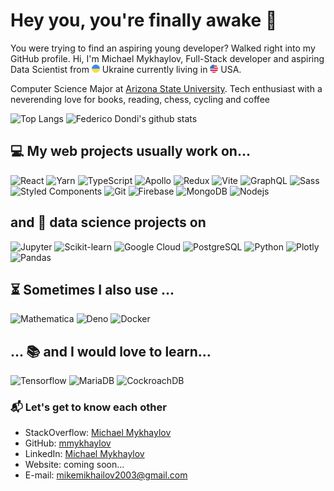 # Hey you, you're finally awake 🖖

You were trying to find an aspiring young developer? Walked right into my GitHub profile. Hi, I'm Michael Mykhaylov, Full-Stack developer and aspiring Data Scientist from <img src="./src/ukraine.png" width="13"/> Ukraine currently living in <img src="./src/united-states.png" width="13"/> USA.

Computer Science Major at [Arizona State University](https://www.asu.edu). Tech enthusiast with a neverending love for books, reading, chess, cycling and coffee

![Top Langs](https://github-readme-stats.vercel.app/api/top-langs/?username=mikemykhaylov&hide=jupyter%20notebook&hide_border=true&langs_count=6&layout=compact)
![Federico Dondi's github stats](https://github-readme-stats.vercel.app/api?username=mikemykhaylov&show_icons=true&hide_border=true)

## 💻 My web projects usually work on...

<p>
<img alt="React" src="https://img.shields.io/badge/-React-45b8d8?logo=react&logoColor=white" />
<img alt="Yarn" src="https://img.shields.io/badge/-Yarn-2C8EBB?logo=yarn&logoColor=white" />
<img alt="TypeScript" src="https://img.shields.io/badge/-TypeScript-3178C6?logo=typescript&logoColor=white" /> 
<img alt="Apollo" src="https://img.shields.io/badge/-Apollo_GraphQL-311C87?logo=apollo-graphql&logoColor=white" />
<img alt="Redux" src="https://img.shields.io/badge/-Redux-764ABC?logo=redux&logoColor=white" />
<img alt="Vite" src="https://img.shields.io/badge/-Vite-646CFF?logo=vite&logoColor=white" /> 
<img alt="GraphQL" src="https://img.shields.io/badge/-GraphQL-E10098?logo=graphql&logoColor=white" />
<img alt="Sass" src="https://img.shields.io/badge/-Sass-CC6699?logo=sass&logoColor=white" />
<img alt="Styled Components" src="https://img.shields.io/badge/-Styled_Components-db7092?logo=styled-components&logoColor=white" />
<img alt="Git" src="https://img.shields.io/badge/-Git-F05032?logo=git&logoColor=white" />
<img alt="Firebase" src="https://img.shields.io/badge/-Firebase-FFA000?logo=firebase&logoColor=white" />
<img alt="MongoDB" src="https://img.shields.io/badge/-MongoDB-13aa52?logo=mongodb&logoColor=white" />
<img alt="Nodejs" src="https://img.shields.io/badge/-Node.js-43853d?logo=Node.js&logoColor=white" />
</p>

## and 🧪 data science projects on

<p>
<img alt="Jupyter" src="https://img.shields.io/badge/-Jupyter-F37626?logo=jupyter&logoColor=white" />
<img alt="Scikit-learn" src="https://img.shields.io/badge/-Scikit_Learn-F7931E?logo=scikit-learn&logoColor=white" />
<img alt="Google Cloud" src="https://img.shields.io/badge/-Google_Cloud-4285F4?logo=google-cloud&logoColor=white" />
<img alt="PostgreSQL" src="https://img.shields.io/badge/-PostgreSQL-4169E1?logo=postgresql&logoColor=white" />
<img alt="Python" src="https://img.shields.io/badge/-Python-3776AB?logo=python&logoColor=white" />
<img alt="Plotly" src="https://img.shields.io/badge/-Plotly-3F4F75?logo=plotly&logoColor=white" />
<img alt="Pandas" src="https://img.shields.io/badge/-Pandas-150458?logo=pandas&logoColor=white" />
</p>

## ⏳ Sometimes I also use ...

<p>
<img alt="Mathematica" src="https://img.shields.io/badge/-Mathematica-DD1100?logo=wolframmathematica&logoColor=white" />
<img alt="Deno" src="https://img.shields.io/badge/-Deno-000?logo=deno&logoColor=white" />
<img alt="Docker" src="https://img.shields.io/badge/-Docker-2496ED?logo=docker&logoColor=white" />
</p>

## ... 📚 and I would love to learn...

<p>
<img alt="Tensorflow" src="https://img.shields.io/badge/-Tensorflow-FF6F00?logo=tensorflow&logoColor=white" />
<img alt="MariaDB" src="https://img.shields.io/badge/-MariaDB-003545?logo=mariadb&logoColor=white" />
<img alt="CockroachDB" src="https://img.shields.io/badge/-CockroachDB-6933FF?logo=cockroachlabs&logoColor=white" /></p>

### 📬 Let's get to know each other

- StackOverflow: [Michael Mykhaylov](https://stackoverflow.com/users/12770693/michael-mykhaylov)
- GitHub: [mmykhaylov](https://github.com/mmykhaylov)
- LinkedIn: [Michael Mykhaylov](https://www.linkedin.com/in/mmykhaylov/)
- Website: coming soon...
- E-mail: [mikemikhailov2003@gmail.com](mailto:mikemikhailov2003@gmail.com)
